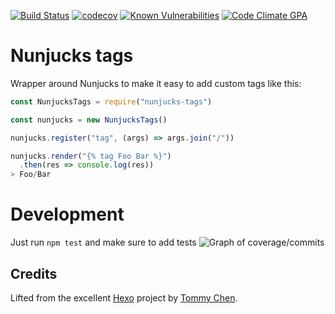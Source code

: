 [![Build Status](https://travis-ci.org/gaggle/nunchucks-tags.svg?branch=enable-travis)](https://travis-ci.org/gaggle/nunchucks-tags)
[![codecov](https://codecov.io/gh/gaggle/nunchucks-tags/branch/master/graph/badge.svg)](https://codecov.io/gh/gaggle/nunchucks-tags)
[![Known Vulnerabilities](https://snyk.io/test/github/gaggle/nunchucks-tags/badge.svg)](https://snyk.io/test/github/gaggle/nunchucks-tags)
[![Code Climate GPA](https://codeclimate.com/github/codeclimate/codeclimate/badges/gpa.svg)](https://codeclimate.com/github/codeclimate/codeclimate)

# Nunjucks tags
Wrapper around Nunjucks to make it easy to add custom tags like this:

```javascript
const NunjucksTags = require("nunjucks-tags")

const nunjucks = new NunjucksTags()

nunjucks.register("tag", (args) => args.join("/"))

nunjucks.render("{% tag Foo Bar %}")
  .then(res => console.log(res))
> Foo/Bar
```

# Development
Just run `npm test` and make sure to add tests 
![Graph of coverage/commits](https://codecov.io/gh/gaggle/nunchucks-tags/branch/master/graphs/commits.svg)

## Credits
Lifted from the excellent [Hexo] project by [Tommy Chen].

[Hexo]: https://hexo.io
[Tommy Chen]: https://github.com/tommy351

